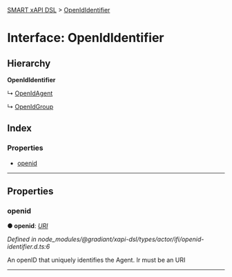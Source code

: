 [SMART xAPI DSL](../README.md) > [OpenIdIdentifier](../interfaces/openididentifier.md)

# Interface: OpenIdIdentifier

## Hierarchy

**OpenIdIdentifier**

↳  [OpenIdAgent](openidagent.md)

↳  [OpenIdGroup](openidgroup.md)

## Index

### Properties

* [openid](openididentifier.md#openid)

---

## Properties

<a id="openid"></a>

###  openid

**● openid**: *[URI](../#uri)*

*Defined in node_modules/@gradiant/xapi-dsl/types/actor/ifi/openid-identifier.d.ts:6*

An openID that uniquely identifies the Agent. Ir must be an URI

___

